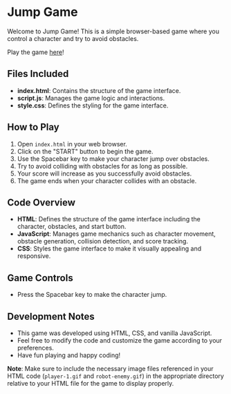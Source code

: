 # Jump Game

Welcome to Jump Game! This is a simple browser-based game where you control a character and try to avoid obstacles. 

Play the game [here](https://waelalturi.github.io/Jump_Game/)!

## Files Included

- **index.html**: Contains the structure of the game interface.
- **script.js**: Manages the game logic and interactions.
- **style.css**: Defines the styling for the game interface.

## How to Play

1. Open `index.html` in your web browser.
2. Click on the "START" button to begin the game.
3. Use the Spacebar key to make your character jump over obstacles.
4. Try to avoid colliding with obstacles for as long as possible.
5. Your score will increase as you successfully avoid obstacles.
6. The game ends when your character collides with an obstacle.

## Code Overview

- **HTML**: Defines the structure of the game interface including the character, obstacles, and start button.
- **JavaScript**: Manages game mechanics such as character movement, obstacle generation, collision detection, and score tracking.
- **CSS**: Styles the game interface to make it visually appealing and responsive.

## Game Controls

- Press the Spacebar key to make the character jump.

## Development Notes

- This game was developed using HTML, CSS, and vanilla JavaScript.
- Feel free to modify the code and customize the game according to your preferences.
- Have fun playing and happy coding!

**Note**: Make sure to include the necessary image files referenced in your HTML code (`player-1.gif` and `robot-enemy.gif`) in the appropriate directory relative to your HTML file for the game to display properly.
